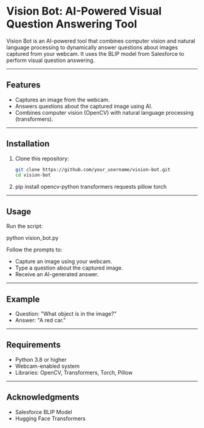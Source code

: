 # Vision Bot: AI-Powered Visual Question Answering Tool

Vision Bot is an AI-powered tool that combines computer vision and natural language processing to dynamically answer questions about images captured from your webcam. It uses the BLIP model from Salesforce to perform visual question answering.

---

## Features
- Captures an image from the webcam.
- Answers questions about the captured image using AI.
- Combines computer vision (OpenCV) with natural language processing (transformers).

---

## Installation

1. Clone this repository:
   ```bash
   git clone https://github.com/your_username/vision-bot.git
   cd vision-bot

2. pip install opencv-python transformers requests pillow torch
   
---

## Usage

Run the script:

python vision_bot.py

Follow the prompts to:
- Capture an image using your webcam.
- Type a question about the captured image.
- Receive an AI-generated answer.
  
---

## Example

- Question: "What object is in the image?"
- Answer: "A red car."

---

## Requirements
- Python 3.8 or higher
- Webcam-enabled system
- Libraries: OpenCV, Transformers, Torch, Pillow

---

## Acknowledgments
- Salesforce BLIP Model
- Hugging Face Transformers

